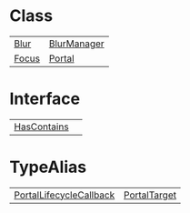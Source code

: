 # Class



|                                                                         |                                                                                    |
| ----------------------------------------------------------------------- | ---------------------------------------------------------------------------------- |
| [Blur](/runtime-html/resources/custom-attributes/class/blur/blur.md)    | [BlurManager](/runtime-html/resources/custom-attributes/class/blur/blurmanager.md) |
| [Focus](/runtime-html/resources/custom-attributes/class/focus/focus.md) | [Portal](/runtime-html/resources/custom-attributes/class/portal/portal.md)         |



# Interface



|                                                                                        |     |
| -------------------------------------------------------------------------------------- | --- |
| [HasContains](/runtime-html/resources/custom-attributes/interface/blur/hascontains.md) |     |



# TypeAlias



|                                                                                                                  |                                                                                            |
| ---------------------------------------------------------------------------------------------------------------- | ------------------------------------------------------------------------------------------ |
| [PortalLifecycleCallback](/runtime-html/resources/custom-attributes/typealias/portal/portallifecyclecallback.md) | [PortalTarget](/runtime-html/resources/custom-attributes/typealias/portal/portaltarget.md) |


